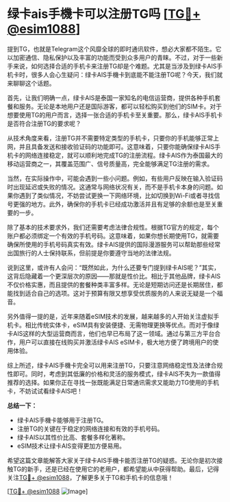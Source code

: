 # 绿卡ais手機卡可以注册TG吗 [[TG💪+ @esim1088](https://t.me/s/esim1088)]

提到TG，也就是Telegram这个风靡全球的即时通讯软件，想必大家都不陌生。它以加密通信、隐私保护以及丰富的功能而受到众多用户的青睐。不过，对于一些新手来说，如何选择合适的手机卡来注册TG却是个难题。尤其是当涉及到绿卡AIS手机卡时，很多人会心生疑问：绿卡AIS手機卡到底能不能注册TG呢？今天，我们就来聊聊这个话题。

首先，让我们明确一点，绿卡AIS是泰国一家知名的电信运营商，提供各种手机套餐和服务。无论是本地用户还是国际游客，都可以轻松购买到他们的SIM卡。对于想要使用TG的用户而言，选择一张合适的手机卡至关重要。那么，绿卡AIS手机卡是否符合注册TG的要求呢？

从技术角度来看，注册TG并不需要特定类型的手机卡，只要你的手机能够正常上网，并且具备发送和接收验证码的功能即可。这意味着，只要你能确保绿卡AIS手机卡的网络连接稳定，就可以顺利地完成TG的注册流程。绿卡AIS作为泰国最大的移动运营商之一，其覆盖范围广、信号质量高，完全能够满足TG注册的需求。

当然，在实际操作中，可能会遇到一些小问题。例如，有些用户反映在输入验证码时出现延迟或失败的情况。这通常与网络状况有关，而不是手机卡本身的问题。如果你遇到了类似情况，不妨尝试更换一下网络环境，比如切换到Wi-Fi或者寻找信号更强的地方。此外，确保你的手机卡已经成功激活并且有足够的余额也是至关重要的一步。

除了基本的技术要求外，我们还需要考虑法律合规性。根据TG官方的规定，每个账户都必须绑定一个有效的手机号码。这意味着，如果你想长期使用TG，就需要确保所使用的手机号码真实有效。绿卡AIS提供的国际漫游服务可以帮助那些经常出国旅行的人士保持联系，但前提是你要遵守当地的法律法规。

说到这里，或许有人会问：“既然如此，为什么还要专门提到绿卡AIS呢？”其实，这背后隐藏着一个更深层次的原因——那就是性价比。相比于其他品牌，绿卡AIS不仅价格实惠，而且提供的套餐种类丰富多样。无论是短期访问还是长期居住，都能找到适合自己的选项。这对于预算有限又想享受优质服务的人来说无疑是一个福音。

另外值得一提的是，近年来随着eSIM技术的发展，越来越多的人开始关注虚拟手机卡。相比传统实体卡，eSIM具有安装便捷、无需物理更换等优点。而对于像绿卡AIS这样的大型运营商而言，他们也早已布局了这一领域。通过与第三方平台合作，用户可以直接在线购买并激活绿卡AIS eSIM卡，极大地方便了跨境用户的使用体验。

综上所述，绿卡AIS手機卡完全可以用来注册TG，只要注意网络稳定性及法律合规性即可。同时，考虑到其低廉的价格和灵活的服务模式，绿卡AIS不失为一款值得推荐的选择。如果你正在寻找一张既能满足日常通讯需求又能助力TG使用的手机卡，不妨试试看绿卡AIS吧！

**总结一下：**
- 绿卡AIS手機卡能够用于注册TG。
- 注册TG的关键在于稳定的网络连接和有效的手机号码。
- 绿卡AIS以其性价比高、套餐多样化著称。
- eSIM技术让绿卡AIS变得更加方便易用。

希望这篇文章能解答大家关于绿卡AIS手機卡能否注册TG的疑惑。无论你是初次接触TG的新手，还是已经在使用它的老用户，都希望能从中获得帮助。最后，记得关注[TG💪+ @esim1088](https://t.me/s/esim1088)，了解更多关于TG和手机卡的信息哦！

[[TG💪+ @esim1088](https://t.me/s/esim1088) ![Image](https://i.postimg.cc/4NQfJmqS/Snipaste-2025-05-13-00-14-12.png)]